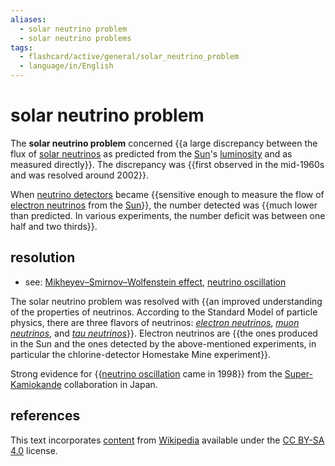 ```yaml
---
aliases:
  - solar neutrino problem
  - solar neutrino problems
tags:
  - flashcard/active/general/solar_neutrino_problem
  - language/in/English
---
```


# solar neutrino problem

The __solar neutrino problem__ concerned {{a large discrepancy between the flux of [solar neutrinos](solar%20neutrino.md) as predicted from the [Sun](Sun.md)'s [luminosity](luminosity.md) and as measured directly}}. The discrepancy was {{first observed in the mid-1960s and was resolved around 2002}}. <!--SR:!2024-10-04,53,310!2024-09-24,43,290-->

When [neutrino detectors](neutrino%20detector.md) became {{sensitive enough to measure the flow of [electron neutrinos](electron%20neutrino.md) from the [Sun](Sun.md)}}, the number detected was {{much lower than predicted. In various experiments, the number deficit was between one half and two thirds}}. <!--SR:!2024-10-23,70,310!2024-10-11,60,310-->

## resolution

- see: [Mikheyev–Smirnov–Wolfenstein effect](Mikheyev–Smirnov–Wolfenstein%20effect.md), [neutrino oscillation](neutrino%20oscillation.md)

The solar neutrino problem was resolved with {{an improved understanding of the properties of neutrinos. According to the Standard Model of particle physics, there are three flavors of neutrinos: [_electron neutrinos_](electron%20neutrino.md), [_muon neutrinos_](muon%20neutrino.md), and [_tau neutrinos_](tau%20neutrino.md)}}. Electron neutrinos are {{the ones produced in the Sun and the ones detected by the above-mentioned experiments, in particular the chlorine-detector Homestake Mine experiment}}. <!--SR:!2024-09-30,49,290!2024-12-10,90,270-->

Strong evidence for {{[neutrino oscillation](neutrino%20oscillation.md) came in 1998}} from the [Super-Kamiokande](Super-Kamiokande.md) collaboration in Japan. <!--SR:!2024-09-16,31,250-->

## references

This text incorporates [content](https://en.wikipedia.org/wiki/solar_neutrino_problem) from [Wikipedia](Wikipedia.md) available under the [CC BY-SA 4.0](https://creativecommons.org/licenses/by-sa/4.0/) license.

